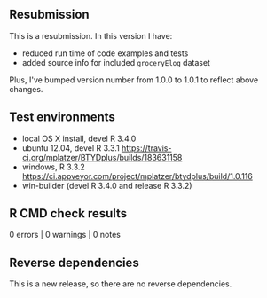 ## Resubmission
This is a resubmission. In this version I have:
* reduced run time of code examples and tests
* added source info for included `groceryElog` dataset

Plus, I've bumped version number from 1.0.0 to 1.0.1 to reflect above changes.

## Test environments
* local OS X install, devel R 3.4.0
* ubuntu 12.04, devel R 3.3.1 https://travis-ci.org/mplatzer/BTYDplus/builds/183631158 
* windows, R 3.3.2 https://ci.appveyor.com/project/mplatzer/btydplus/build/1.0.116 
* win-builder (devel R 3.4.0 and release R 3.3.2)

## R CMD check results

0 errors | 0 warnings | 0 notes

## Reverse dependencies

This is a new release, so there are no reverse dependencies.
